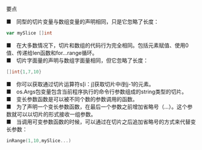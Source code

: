 要点  

■　同型的切片变量与数组变量的声明相同，只是它忽略了长度：  

```go
var mySlice []int
```

■　在大多数情况下，切片和数组的代码行为完全相同。包括元素赋值、使用0值、传递给len函数和for...range循环。  
■　切片字面量的声明与数组字面量相同，但它忽略了长度：  

```go
[]int{1,7,10}
```

■　你可以获取通过切片运算符s[i：j]获取切片中i到j-1的元素。  
■　os.Args包变量包含当前程序执行的命令行参数组成的string类型的切片。  
■　变长参数函数是可以被不同个数的参数调用的函数。  
■　为了声明一个变长参数函数，在最后一个参数之前增加省略号（...）。这个参数就可以以切片的形式接收一组参数。  
■　当调用可变参数函数的时候，可以通过在切片之后追加省略号的方式来代替变长参数：  

```go
inRange(1,10,mySlice...)
```

